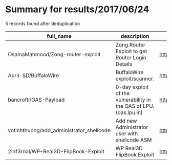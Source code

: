 
# Summary for results/2017/06/24
    
5 records found after deduplication

| full_name | description | html_url | matched_list | matched_count | pushed_at | size | stargazers_count | language | forks_count | vul_ids |
|------------------------------------------|--------------------------------------------------------------------|-------------------------------------------------------------|----------------|-----------------|---------------------------|--------|--------------------|------------|---------------|-----------|
| OsamaMahmood/Zong-router-exploit | Zong Router Exploit to get Router Login Details | https://github.com/OsamaMahmood/Zong-router-exploit | ['exploit'] | 1 | 2017-06-24 22:51:11+00:00 | 3 | 3 | Python | 1 | [] |
| April-SD/BuffaloWire | BuffaloWire exploit/scanner. | https://github.com/April-SD/BuffaloWire | ['exploit'] | 1 | 2017-06-24 06:29:56+00:00 | 12 | 0 | C# | 0 | [] |
| bancrofti/OAS-Payload | 0-day exploit of the vulnerability in the OAS of LPU. (oas.lpu.in) | https://github.com/bancrofti/OAS-Payload | ['exploit'] | 1 | 2017-06-24 10:25:33+00:00 | 871 | 0 | HTML | 0 | [] |
| votinhthuong/add_administrator_shellcode | Add new Administrator user with shellcode ASM | https://github.com/votinhthuong/add_administrator_shellcode | ['shellcode'] | 1 | 2017-06-24 15:15:44+00:00 | 0 | 0 | C++ | 0 | [] |
| 2inf3rnal/WP-Real3D-FlipBook-Exploit | WP Real3D FlipBook Exploit | https://github.com/2inf3rnal/WP-Real3D-FlipBook-Exploit | ['exploit'] | 1 | 2017-06-24 16:55:19+00:00 | 4 | 0 | Python | 0 | [] |
